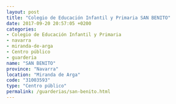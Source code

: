 ```yaml
---
layout: post
title: "Colegio de Educación Infantil y Primaria SAN BENITO"
date: 2017-09-20 20:57:05 +0200
categories:
- Colegio de Educación Infantil y Primaria
- navarra
- miranda-de-arga
- Centro público
- guarderia
name: "SAN BENITO"
province: "Navarra"
location: "Miranda de Arga"
code: "31003593"
type: "Centro público"
permalink: /guarderias/san-benito.html
---
```

